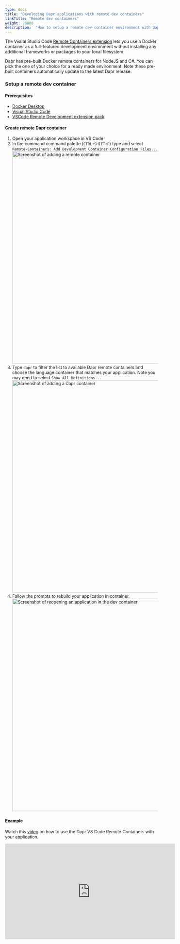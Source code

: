 ```yaml
---
type: docs
title: "Developing Dapr applications with remote dev containers"
linkTitle: "Remote dev containers"
weight: 20000
description:  "How to setup a remote dev container environment with Dapr"
---
```


The Visual Studio Code [Remote Containers extension](https://code.visualstudio.com/docs/remote/containers) lets you use a Docker container as a full-featured development environment without installing any additional frameworks or packages to your local filesystem.

Dapr has pre-built Docker remote containers for NodeJS and C#. You can pick the one of your choice for a ready made environment. Note these pre-built containers automatically update to the latest Dapr release.

### Setup a remote dev container

#### Prerequisites
<!-- IGNORE_LINKS -->
- [Docker Desktop](https://www.docker.com/products/docker-desktop)
- [Visual Studio Code](https://code.visualstudio.com/)
- [VSCode Remote Development extension pack](https://aka.ms/vscode-remote/download/extension)
<!-- END_IGNORE -->
#### Create remote Dapr container
1. Open your application workspace in VS Code
2. In the command command palette (`CTRL+SHIFT+P`) type and select `Remote-Containers: Add Development Container Configuration Files...`
    <br /><img src="/images/vscode-remotecontainers-addcontainer.png" alt="Screenshot of adding a remote container" width="700">
3. Type `dapr` to filter the list to available Dapr remote containers and choose the language container that matches your application. Note you may need to select `Show All Definitions...`
    <br /><img src="/images/vscode-remotecontainers-daprcontainers.png" alt="Screenshot of adding a Dapr container" width="700">
4. Follow the prompts to rebuild your application in container.
    <br /><img src="/images/vscode-remotecontainers-reopen.png" alt="Screenshot of reopening an application in the dev container" width="700">

#### Example
Watch this [video](https://www.youtube.com/watch?v=D2dO4aGpHcg&t=120) on how to use the Dapr VS Code Remote Containers with your application.
<iframe width="560" height="315" src="https://www.youtube.com/embed/D2dO4aGpHcg?start=120" frameborder="0" allow="accelerometer; autoplay; clipboard-write; encrypted-media; gyroscope; picture-in-picture" allowfullscreen></iframe>